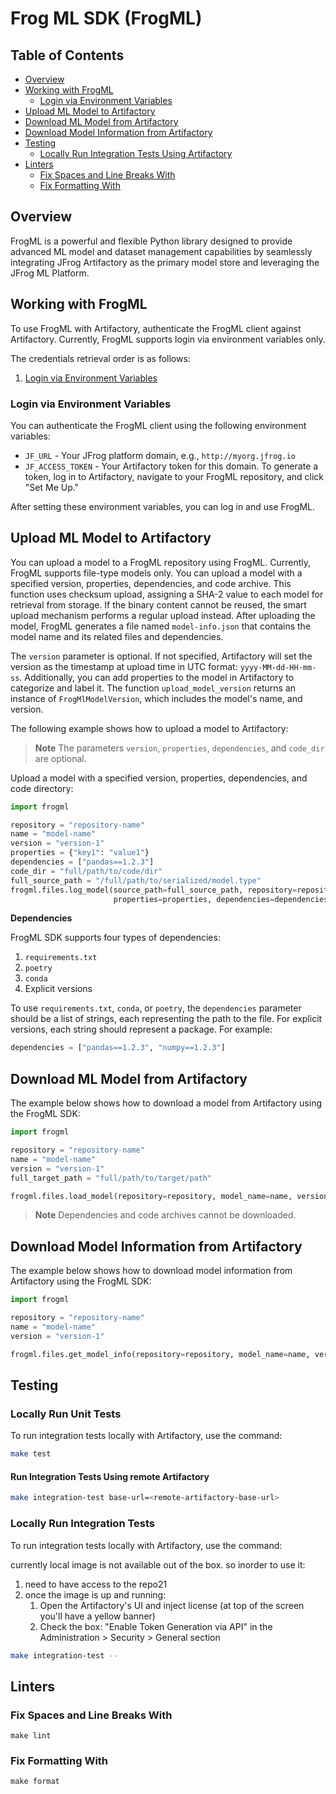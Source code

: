 
# Frog ML SDK (FrogML)

## Table of Contents

- [Overview](#overview)
- [Working with FrogML](#working-with-frogml)
   - [Login via Environment Variables](#login-via-environment-variables)
- [Upload ML Model to Artifactory](#upload-ml-model-to-artifactory)
- [Download ML Model from Artifactory](#download-ml-model-from-artifactory)
- [Download Model Information from Artifactory](#download-model-information-from-artifactory)
- [Testing](#testing)
  - [Locally Run Integration Tests Using Artifactory](#locally-run-integration-tests-using-artifactory)
- [Linters](#linters)
  - [Fix Spaces and Line Breaks With](#fix-spaces-and-line-breaks-with)
  - [Fix Formatting With](#fix-formatting-with)

## Overview

FrogML is a powerful and flexible Python library designed to provide advanced ML model and dataset management capabilities by seamlessly integrating JFrog Artifactory as the primary model store and leveraging the JFrog ML Platform.

## Working with FrogML

To use FrogML with Artifactory, authenticate the FrogML client against Artifactory. Currently, FrogML supports login via environment variables only.

The credentials retrieval order is as follows:
1. [Login via Environment Variables](#login-via-environment-variables)

### Login via Environment Variables

You can authenticate the FrogML client using the following environment variables:

- `JF_URL` - Your JFrog platform domain, e.g., `http://myorg.jfrog.io`
- `JF_ACCESS_TOKEN` - Your Artifactory token for this domain. To generate a token, log in to Artifactory, navigate to your FrogML repository, and click "Set Me Up."

After setting these environment variables, you can log in and use FrogML.

## Upload ML Model to Artifactory

You can upload a model to a FrogML repository using FrogML.
Currently, FrogML supports file-type models only. You can upload a model with a specified version, properties, dependencies, and code archive.
This function uses checksum upload, assigning a SHA-2 value to each model for retrieval from storage. If the binary content cannot be reused, the smart upload mechanism performs a regular upload instead.
After uploading the model, FrogML generates a file named `model-info.json` that contains the model name and its related files and dependencies.

The `version` parameter is optional. If not specified, Artifactory will set the version as the timestamp at upload time in UTC format: `yyyy-MM-dd-HH-mm-ss`.
Additionally, you can add properties to the model in Artifactory to categorize and label it.
The function `upload_model_version` returns an instance of `FrogMlModelVersion`, which includes the model's name, and version.

The following example shows how to upload a model to Artifactory:

> **Note**
> The parameters `version`, `properties`, `dependencies`, and `code_dir` are optional.

Upload a model with a specified version, properties, dependencies, and code directory:

```python
import frogml

repository = "repository-name"
name = "model-name"
version = "version-1"
properties = {"key1": "value1"}
dependencies = ["pandas==1.2.3"]
code_dir = "full/path/to/code/dir"
full_source_path = "/full/path/to/serialized/model.type"
frogml.files.log_model(source_path=full_source_path, repository=repository, model_name=name, version=version,
                       properties=properties, dependencies=dependencies, code_dir=code_dir)
```

**Dependencies**

FrogML SDK supports four types of dependencies:
1. `requirements.txt`
2. `poetry`
3. `conda`
4. Explicit versions

To use `requirements.txt`, `conda`, or `poetry`, the `dependencies` parameter should be a list of strings, each representing the path to the file.
For explicit versions, each string should represent a package. For example:

```python
dependencies = ["pandas==1.2.3", "numpy==1.2.3"]
```

## Download ML Model from Artifactory

The example below shows how to download a model from Artifactory using the FrogML SDK:

```python
import frogml

repository = "repository-name"
name = "model-name"
version = "version-1"
full_target_path = "full/path/to/target/path"

frogml.files.load_model(repository=repository, model_name=name, version=version, target_path=full_target_path)
```

> **Note**
> Dependencies and code archives cannot be downloaded.

## Download Model Information from Artifactory

The example below shows how to download model information from Artifactory using the FrogML SDK:

```python
import frogml

repository = "repository-name"
name = "model-name"
version = "version-1"

frogml.files.get_model_info(repository=repository, model_name=name, version=version)
```

## Testing

### Locally Run Unit Tests

To run integration tests locally with Artifactory, use the command:

```bash
make test
```

#### Run Integration Tests Using remote Artifactory

```bash
make integration-test base-url=<remote-artifactory-base-url>
```

### Locally Run Integration Tests

To run integration tests locally with Artifactory, use the command:

currently local image is not available out of the box. so inorder to use it:
1. need to have access to the repo21
2. once the image is up and running:
   1. Open the Artifactory's UI and inject license (at top of the screen you'll have a yellow banner)
   2.  Check the box: "Enable Token Generation via API" in the Administration > Security > General section

```bash
make integration-test --
```

## Linters

### Fix Spaces and Line Breaks With
```
make lint
```

### Fix Formatting With
```
make format
```
